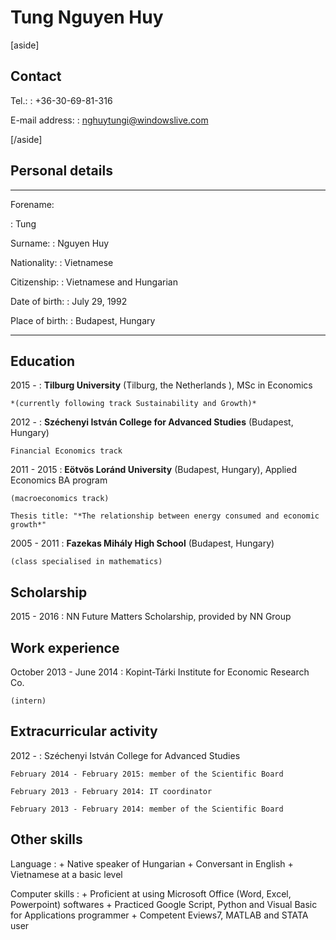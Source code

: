 ﻿# Tung Nguyen Huy

[aside]


## Contact
Tel.\:
:	+36-30-69-81-316

E-mail address\:
:	nghuytungi@windowslive.com

[/aside]

## Personal details

-----------------------------------------------------

Forename\:

:	Tung

Surname\:
:  Nguyen Huy

Nationality\:
:  Vietnamese

Citizenship\:
:	Vietnamese and Hungarian

Date of birth\:
:	July 29, 1992

Place of birth\:
:	Budapest, Hungary

-----------------------------------------------------

Education
---------

2015 -
:	**Tilburg University** (Tilburg, the Netherlands ), MSc in Economics

	*(currently following track Sustainability and Growth)*
	
2012 -
:	**Széchenyi István College for Advanced Studies** (Budapest, Hungary)

	Financial Economics track
	
2011 - 2015
:	**Eötvös Loránd University** (Budapest, Hungary), Applied Economics 
	BA program

	(macroeconomics track)
	
	Thesis title: "*The relationship between energy consumed and economic
	growth*"
	
2005 - 2011
:	**Fazekas Mihály High School** (Budapest, Hungary)

	(class specialised in mathematics)
	
## Scholarship

2015 - 2016
:	NN Future Matters Scholarship, provided by NN Group

## Work experience

October 2013 - June 2014
:	Kopint-Tárki Institute for Economic Research Co.

	(intern)
	
## Extracurricular activity

2012 -
:	Széchenyi István College for Advanced Studies

	February 2014 - February 2015: member of the Scientific Board
	
	February 2013 - February 2014: IT coordinator
	
	February 2013 - February 2014: member of the Scientific Board
	
## Other skills

Language
:	+ Native speaker of Hungarian
	+ Conversant in English
	+ Vietnamese at a basic level
	
Computer skills
:	+ Proficient at using Microsoft Office (Word, Excel, Powerpoint) softwares
	+ Practiced Google Script, Python and Visual Basic for Applications programmer
	+ Competent Eviews7, MATLAB and STATA user
	
